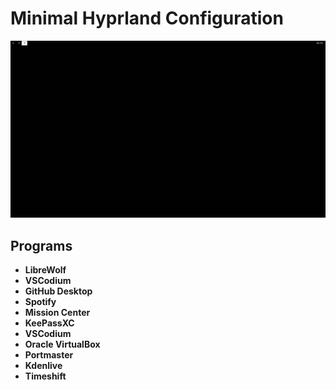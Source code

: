 # Minimal Hyprland Configuration

<img src='screenshot.png' />

## Programs
  - **LibreWolf**
  - **VSCodium**
  - **GitHub Desktop**
  - **Spotify**
  - **Mission Center**
  - **KeePassXC**
  - **VSCodium**
  - **Oracle VirtualBox**
  - **Portmaster**
  - **Kdenlive**
  - **Timeshift**
